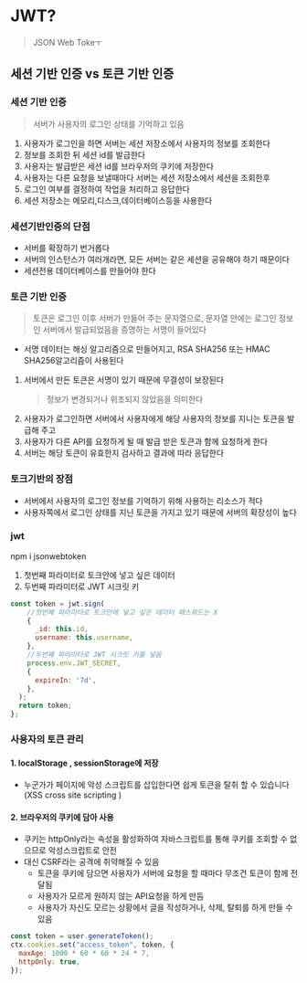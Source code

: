# JWT?

> JSON Web Tokeㅜ

## 세션 기반 인증 vs 토큰 기반 인증

### 세션 기반 인증

> 서버가 사용자의 로그인 상태를 기억하고 있음

1. 사용자가 로그인을 하면 서버는 세션 저장소에서 사용자의 정보를 조회한다
2. 정보를 조회한 뒤 세션 id를 발급한다
3. 사용자는 발급받은 세션 id를 브라우저의 쿠키에 저장한다
4. 사용자는 다른 요청을 보낼때마다 서버는 세션 저장소에서 세션을 조회한후
5. 로그인 여부를 결정하여 작업을 처리하고 응답한다
6. 세션 저장소는 메모리,디스크,데이터베이스등을 사용한다

### 세션기반인증의 단점

- 서버를 확장하기 번거롭다
- 서버의 인스턴스가 여러개라면, 모든 서버는 같은 세션을 공유해야 하기 때문이다
- 세션전용 데이터베이스를 만들어야 한다

### 토큰 기반 인증

> 토큰은 로그인 이후 서버가 만들어 주는 문자열으로, 문자열 안에는 로그인 정보인 서버에서 발급되었음을 증명하는 서명이 들어있다

- 서명 데이터는 해싱 알고리즘으로 만들어지고, RSA SHA256 또는 HMAC SHA256알고리즘이 사용된다

1. 서버에서 만든 토큰은 서명이 있기 때문에 무결성이 보장된다
   > 정보가 변경되거나 위조되지 않았음을 의미한다
2. 사용자가 로그인하면 서버에서 사용자에게 해당 사용자의 정보를 지니는 토큰을 발급해 주고
3. 사용자가 다른 API를 요청하게 될 때 발급 받은 토큰과 함께 요청하게 한다
4. 서버는 해당 토큰이 유효한지 검사하고 결과에 따라 응답한다

### 토크기반의 장점

- 서버에서 사용자의 로그인 정보를 기억하기 위해 사용하는 리소스가 적다
- 사용자쪽에서 로그인 상태를 지닌 토큰을 가지고 있기 때문에 서버의 확장성이 높다

### jwt

npm i jsonwebtoken

1. 첫번째 파라미터로 토크안에 넣고 싶은 데이터
2. 두번째 파라미터로 JWT 시크릿 키

```js
const token = jwt.sign(
    //첫번째 파라미터로 토크안에 넣고 싶은 데이터 패스워드는 X
    {
      _id: this.id,
      username: this.username,
    },
    //두번째 파리미터로 JWT 시크릿 키를 넣음
    process.env.JWT_SECRET,
    {
      expireIn: '7d',
    },
  );
  return token;
};
```

### 사용자의 토큰 관리

#### 1. localStorage , sessionStorage에 저장

- 누군가가 페이지에 악성 스크립트를 삽입한다면 쉽게 토큰을 탈취 할 수 있습니다(XSS cross site scripting )

#### 2. 브라우저의 쿠키에 담아 사용

- 쿠키는 httpOnly라는 속성을 활성화하여 자바스크립트를 통해 쿠키를 조회할 수 없으므로 악성스크립트로 안전
- 대신 CSRF라는 공격에 취약해질 수 있음
  - 토큰을 쿠키에 담으면 사용자가 서버에 요청을 할 때마다 무조건 토큰이 함께 전달됨
  - 사용자가 모르게 원하지 않는 API요청을 하게 만듬
  - 사용자가 자신도 모르는 상황에서 글을 작성하거나, 삭제, 탈퇴를 하게 만들 수 있음

```js
const token = user.generateToken();
ctx.cookies.set("access_token", token, {
  maxAge: 1000 * 60 * 60 * 24 * 7,
  httpOnly: true,
});
```
